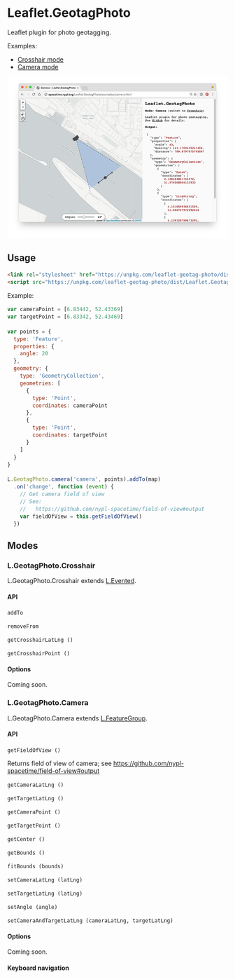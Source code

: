# Leaflet.GeotagPhoto

Leaflet plugin for photo geotagging.

Examples:

- [Crosshair mode](http://spacetime.nypl.org/Leaflet.GeotagPhoto/examples/crosshair.html)
- [Camera mode](http://spacetime.nypl.org/Leaflet.GeotagPhoto/examples/camera.html)

[![Screenshot of camera module](images/screenshot.png)](http://spacetime.nypl.org/Leaflet.GeotagPhoto/examples/camera.html)

## Usage

```html
<link rel="stylesheet" href="https://unpkg.com/leaflet-geotag-photo/dist/Leaflet.GeotagPhoto.css" />
<script src="https://unpkg.com/leaflet-geotag-photo/dist/Leaflet.GeotagPhoto.min.js"></script>
```

Example:

```js
var cameraPoint = [6.83442, 52.43369]
var targetPoint = [6.83342, 52.43469]

var points = {
  type: 'Feature',
  properties: {
    angle: 20
  },
  geometry: {
    type: 'GeometryCollection',
    geometries: [
      {
        type: 'Point',
        coordinates: cameraPoint
      },
      {
        type: 'Point',
        coordinates: targetPoint
      }
    ]
  }
}

L.GeotagPhoto.camera('camera', points).addTo(map)
  .on('change', function (event) {
    // Get camera field of view
    // See:
    //   https://github.com/nypl-spacetime/field-of-view#output
    var fieldOfView = this.getFieldOfView()
  })
```

## Modes

### L.GeotagPhoto.Crosshair

L.GeotagPhoto.Crosshair extends [L.Evented](http://leafletjs.com/reference-1.0.0.html#evented).

#### API

`addTo`

`removeFrom`

`getCrosshairLatLng ()`

`getCrosshairPoint ()`

#### Options

Coming soon.

### L.GeotagPhoto.Camera

L.GeotagPhoto.Camera extends [L.FeatureGroup](http://leafletjs.com/reference-1.0.0.html#featuregroup).

#### API

`getFieldOfView ()`

Returns field of view of camera; see https://github.com/nypl-spacetime/field-of-view#output

`getCameraLatLng ()`

`getTargetLatLng ()`

`getCameraPoint ()`

`getTargetPoint ()`

`getCenter ()`

`getBounds ()`

`fitBounds (bounds)`

`setCameraLatLng (latLng)`

`setTargetLatLng (latLng)`

`setAngle (angle)`

`setCameraAndTargetLatLng (cameraLatLng, targetLatLng)`

#### Options

Coming soon.

#### Keyboard navigation
